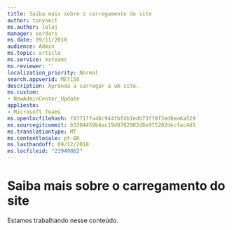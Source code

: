 ```yaml
---
title: Saiba mais sobre o carregamento do site
author: tonysmit
ms.author: lolaj
manager: serdars
ms.date: 09/11/2018
audience: Admin
ms.topic: article
ms.service: msteams
ms.reviewer: ''
localization_priority: Normal
search.appverid: MET150
description: Aprenda a carregar a um site.
ms.custom:
- NewAdminCenter_Update
appliesto:
- Microsoft Teams
ms.openlocfilehash: f8371ffa48c944fbfdb1edb73ff0f3ed8ea6a529
ms.sourcegitcommit: b3304459b4ac19d0782982d8e975202decfac4d5
ms.translationtype: MT
ms.contentlocale: pt-BR
ms.lasthandoff: 09/12/2018
ms.locfileid: "23949862"
---
```

<a name="learn-more-about-site-upload"></a>Saiba mais sobre o carregamento do site 
============================

Estamos trabalhando nesse conteúdo.
